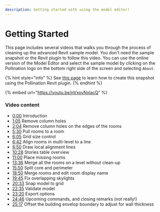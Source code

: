 ```yaml
---
description: Getting started with using the model editor!
---
```


# Getting Started

This page includes several videos that walks you through the process of cleaning up the advanced Revit sample model. You don't need the sample snapshot or the Revit plugin to follow this video. You can use the online version of the Model Editor and select the sample model by clicking on the Pollination logo on the bottom right side of the screen and selecting `About`.

{% hint style="info" %}
See [this page](../revit-plugin/export-analytical-model/creating-snapshots.md) to learn how to create this snapshot using the Pollination Revit plugin.
{% endhint %}

{% embed url="https://youtu.be/nVxovNxlacQ" %}

### Video content

* [0:00](https://www.youtube.com/watch?v=nVxovNxlacQ\&t=0s) Introduction
* [1:05](https://www.youtube.com/watch?v=nVxovNxlacQ\&t=65s) Remove column holes
* [2:04](https://www.youtube.com/watch?v=nVxovNxlacQ\&t=124s) Remove column holes on the edges of the rooms
* [5:30](https://www.youtube.com/watch?v=nVxovNxlacQ\&t=330s) Pull rooms to a room
* [6:05](https://www.youtube.com/watch?v=nVxovNxlacQ\&t=365s) Grid size control
* [6:42](https://www.youtube.com/watch?v=nVxovNxlacQ\&t=402s) Align rooms in multi-level to a line
* [8:50](https://www.youtube.com/watch?v=nVxovNxlacQ\&t=530s) Draw local alignment lines
* [10:28](https://www.youtube.com/watch?v=nVxovNxlacQ\&t=628s) Stories table overview
* [11:00](https://www.youtube.com/watch?v=nVxovNxlacQ\&t=660s) Place missing rooms
* [13:36](https://www.youtube.com/watch?v=nVxovNxlacQ\&t=816s) Merge all the rooms on a level without clean-up
* [15:50](https://www.youtube.com/watch?v=nVxovNxlacQ\&t=950s) Split core and perimeter
* [18:50](https://www.youtube.com/watch?v=nVxovNxlacQ\&t=1130s) Merge rooms and edit room display name
* [19:45](https://www.youtube.com/watch?v=nVxovNxlacQ\&t=1185s) Fix overlapping skylights
* [20:33](https://www.youtube.com/watch?v=nVxovNxlacQ\&t=1233s) Snap model to grid
* [22:35](https://www.youtube.com/watch?v=nVxovNxlacQ\&t=1355s) Validate model
* [23:20](https://www.youtube.com/watch?v=nVxovNxlacQ\&t=1400s) Export options
* [24:46](https://www.youtube.com/watch?v=nVxovNxlacQ\&t=1486s) Upcoming commands, and closing remarks (not really!)
* [25:17](https://www.youtube.com/watch?v=nVxovNxlacQ\&t=1517s) Offset the building envelop boundary to adjust for wall thickness
